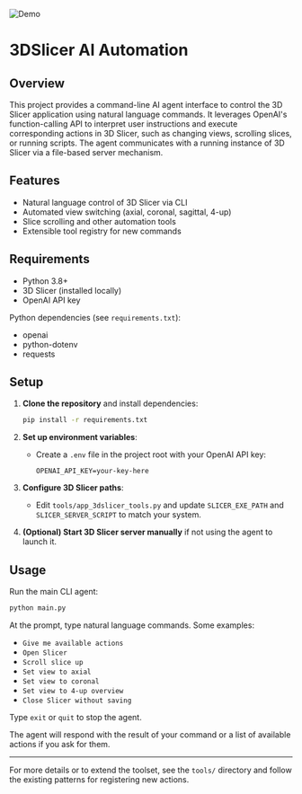 ![Demo](assets/demo.gif)

# 3DSlicer AI Automation

## Overview

This project provides a command-line AI agent interface to control the 3D Slicer application using natural language commands. It leverages OpenAI's function-calling API to interpret user instructions and execute corresponding actions in 3D Slicer, such as changing views, scrolling slices, or running scripts. The agent communicates with a running instance of 3D Slicer via a file-based server mechanism.

## Features

- Natural language control of 3D Slicer via CLI
- Automated view switching (axial, coronal, sagittal, 4-up)
- Slice scrolling and other automation tools
- Extensible tool registry for new commands

## Requirements

- Python 3.8+
- 3D Slicer (installed locally)
- OpenAI API key

Python dependencies (see `requirements.txt`):
- openai
- python-dotenv
- requests

## Setup

1. **Clone the repository** and install dependencies:
   ```bash
   pip install -r requirements.txt
   ```

2. **Set up environment variables**:
   - Create a `.env` file in the project root with your OpenAI API key:
     ```
     OPENAI_API_KEY=your-key-here
     ```

3. **Configure 3D Slicer paths**:
   - Edit `tools/app_3dslicer_tools.py` and update `SLICER_EXE_PATH` and `SLICER_SERVER_SCRIPT` to match your system.

4. **(Optional) Start 3D Slicer server manually** if not using the agent to launch it.

## Usage

Run the main CLI agent:
```bash
python main.py
```

At the prompt, type natural language commands. Some examples:

- `Give me available actions`
- `Open Slicer`
- `Scroll slice up`
- `Set view to axial`
- `Set view to coronal`
- `Set view to 4-up overview`
- `Close Slicer without saving`

Type `exit` or `quit` to stop the agent.

The agent will respond with the result of your command or a list of available actions if you ask for them.

---

For more details or to extend the toolset, see the `tools/` directory and follow the existing patterns for registering new actions. 
